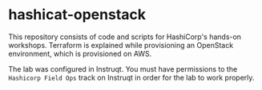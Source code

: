 # hashicat-openstack

This repository consists of code and scripts for HashiCorp's hands-on workshops. Terraform is explained while provisioning an OpenStack environment, which is provisioned on AWS.

The lab was configured in Instruqt. You must have permissions to the `Hashicorp Field Ops` track on Instruqt in order for the lab to work properly.